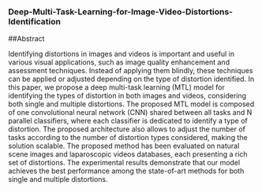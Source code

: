 ### Deep-Multi-Task-Learning-for-Image-Video-Distortions-Identification

##Abstract

Identifying distortions in images and videos is important and useful in various visual applications, such as image quality enhancement and assessment techniques. Instead of applying them blindly, these techniques can be applied or adjusted depending on the type of distortion identified. In this paper, we propose a deep multi-task learning (MTL) model for identifying the types of distortion in both images and videos, considering both single and multiple distortions. The proposed MTL model is composed of one convolutional neural network (CNN) shared between all tasks and N parallel classifiers, where each classifier is dedicated to identify a type of distortion. The proposed architecture also allows to adjust the number of tasks according to the number of distortion types considered, making the solution scalable. The proposed method has been evaluated on natural scene images and laparoscopic videos databases, each presenting a rich set of distortions. The experimental results demonstrate that our model achieves the best performance among the state-of-art methods for both single and multiple distortions.
